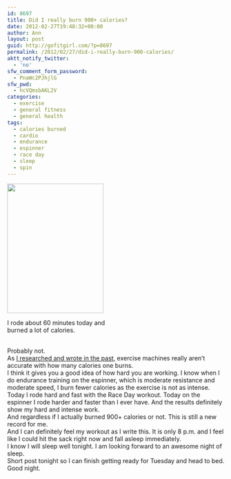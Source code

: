 ```yaml
---
id: 8697
title: Did I really burn 900+ calories?
date: 2012-02-27T19:48:32+00:00
author: Ann
layout: post
guid: http://gofitgirl.com/?p=8697
permalink: /2012/02/27/did-i-really-burn-900-calories/
aktt_notify_twitter:
  - 'no'
sfw_comment_form_password:
  - PnaWc2PJhjlG
sfw_pwd:
  - hcVQmsbAKL2V
categories:
  - exercise
  - general fitness
  - general health
tags:
  - calories burned
  - cardio
  - endurance
  - espinner
  - race day
  - sleep
  - spin
---
```

<div id="attachment_8700" style="width: 233px" class="wp-caption alignleft">
  <a href="http://gofitgirl.com/blog/wp-content/uploads/2012/02/900+-calories.jpg"><img class="size-medium wp-image-8700" title="900+ calories" src="http://gofitgirl.com/blog/wp-content/uploads/2012/02/900+-calories-223x300.jpg" alt="" width="223" height="300" /></a>
  
  <p class="wp-caption-text">
    I rode about 60 minutes today and burned a lot of calories.
  </p>
</div>

  
&nbsp;  
Probably not.  
As [I researched and wrote in the past](http://gofitgirl.com/?p=5936), exercise machines really aren&#8217;t accurate with how many calories one burns.  
I think it gives you a good idea of how hard you are working. I know when I do endurance training on the espinner, which is moderate resistance and moderate speed, I burn fewer calories as the exercise is not as intense.  
Today I rode hard and fast with the Race Day workout. Today on the espinner I rode harder and faster than I ever have. And the results definitely show my hard and intense work.  
And regardless if I actually burned 900+ calories or not. This is still a new record for me.  
And I can definitely feel my workout as I write this. It is only 8 p.m. and I feel like I could hit the sack right now and fall asleep immediately.  
I know I will sleep well tonight. I am looking forward to an awesome night of sleep.  
Short post tonight so I can finish getting ready for Tuesday and head to bed. Good night.